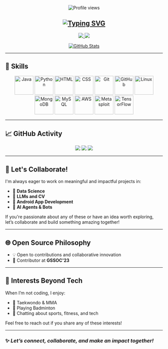 <!-- Profile Visitor Counter -->
<p align="center">
  <img src="https://komarev.com/ghpvc/?username=itz-sayak&style=for-the-badge" alt="Profile views"/>
</p>

<!-- Animated Typing Header -->
<h2 align="center">
  <a href="https://github.com/itz-sayak">
    <img src="https://readme-typing-svg.demolab.com?font=Georgia&size=20&duration=2500&pause=100&center=true&multiline=true&width=600&height=80&lines=Sayak+Dutta;Computer+Engineer+@+IIT+Gandhinagar;AI+%7C+Computer+Vision+%7C+AI+Agents+%7C+Software+Development;GSSOC'23+Contributor" alt="Typing SVG"/>
  </a>
</h2>

<!-- Contact Badges -->
<p align="center">
  <a href="https://www.linkedin.com/in/sayak-dutta-007abcdefg/">
    <img src="https://img.shields.io/badge/LinkedIn-blue?style=flat-square&logo=linkedin">
  </a>
  <a href="mailto:b200122@nitsikkim.ac.in">
    <img src="https://img.shields.io/badge/Email-red?style=flat-square&logo=gmail&logoColor=white">
  </a>
</p>

<!-- GitHub Stats Card -->
<p align="center">
  <a href="https://github.com/itz-sayak">
    <img src="https://github-stats-alpha.vercel.app/api?username=itz-sayak&cc=22272e&tc=37BCF6&ic=fff&bc=0000" alt="GitHub Stats"/>
  </a>
</p>

---

## 🚀 Skills

<p align="center">
  <img src="https://img.icons8.com/color/144/000000/java-coffee-cup-logo.png" width="60" alt="Java"/>
  <img src="https://img.icons8.com/color/144/000000/python.png" width="60" alt="Python"/>
  <img src="https://img.icons8.com/color/144/000000/html-5.png" width="60" alt="HTML"/>
  <img src="https://img.icons8.com/color/144/000000/css3.png" width="60" alt="CSS"/>
  <img src="https://img.icons8.com/color/144/000000/git.png" width="60" alt="Git"/>
  <img src="https://img.icons8.com/color/144/000000/github.png" width="60" alt="GitHub"/>
  <img src="https://img.icons8.com/color/144/000000/linux.png" width="60" alt="Linux"/>
  <img src="https://img.icons8.com/color/144/000000/mongodb.png" width="60" alt="MongoDB"/>
  <img src="https://img.icons8.com/color/144/000000/mysql-logo.png" width="60" alt="MySQL"/>
  <img src="https://img.icons8.com/color/144/000000/amazon-web-services.png" width="60" alt="AWS"/>
  <img src="https://img.icons8.com/color/144/000000/metasploit.png" width="60" alt="Metasploit"/>
  <img src="https://img.icons8.com/color/144/000000/tensorflow.png" width="60" alt="TensorFlow"/>
</p>

---

## 📈 GitHub Activity

<p align="center">
  <img src="http://github-profile-summary-cards.vercel.app/api/cards/profile-details?username=itz-sayak&theme=dracula" />
  <img src="http://github-profile-summary-cards.vercel.app/api/cards/repos-per-language?username=itz-sayak&theme=dracula" />
  <img src="http://github-profile-summary-cards.vercel.app/api/cards/most-commit-language?username=itz-sayak&theme=dracula" />
</p>

---

## 🤝 Let's Collaborate!

I'm always eager to work on meaningful and impactful projects in:

- 🔬 **Data Science**
- 🧠 **LLMs and CV**
- 📱 **Android App Development**
- 🤖 **AI Agents & Bots**

If you're passionate about any of these or have an idea worth exploring, let’s collaborate and build something amazing together!

---

## 🌐 Open Source Philosophy

- 💡 Open to contributions and collaborative innovation
- 🌱 Contributor at **GSSOC'23**

---

## 🎯 Interests Beyond Tech

When I’m not coding, I enjoy:

- 🥋 Taekwondo & MMA
- 🏸 Playing Badminton
- 💬 Chatting about sports, fitness, and tech

Feel free to reach out if you share any of these interests!

---

### ✨ _Let’s connect, collaborate, and make an impact together!_

